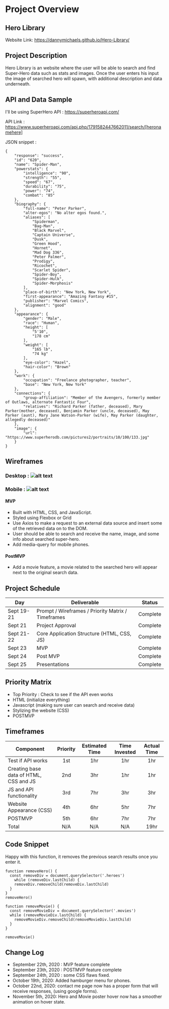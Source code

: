 # Project Overview

## Hero Library

Website Link: https://dannymichaels.github.io/Hero-Library/

## Project Description

Hero Library is an website where the user will be able to search and find Super-Hero data such as stats and images. 
Once the user enters his input the image of searched hero will spawn, with additional description and data underneath.

## API and Data Sample

I'll be using SuperHero API : https://superheroapi.com/

API Link : https://www.superheroapi.com/api.php/1791582447662011/search/[heronamehere]


JSON snippet :
```
{
    "response": "success",
    "id": "620",
    "name": "Spider-Man",
    "powerstats": {
        "intelligence": "90",
        "strength": "55",
        "speed": "67",
        "durability": "75",
        "power": "74",
        "combat": "85"
    },
    "biography": {
        "full-name": "Peter Parker",
        "alter-egos": "No alter egos found.",
        "aliases": [
            "Spiderman",
            "Bag-Man",
            "Black Marvel",
            "Captain Universe",
            "Dusk",
            "Green Hood",
            "Hornet",
            "Mad Dog 336",
            "Peter Palmer",
            "Prodigy",
            "Ricochet",
            "Scarlet Spider",
            "Spider-Boy",
            "Spider-Hulk",
            "Spider-Morphosis"
        ],
        "place-of-birth": "New York, New York",
        "first-appearance": "Amazing Fantasy #15",
        "publisher": "Marvel Comics",
        "alignment": "good"
    },
    "appearance": {
        "gender": "Male",
        "race": "Human",
        "height": [
            "5'10",
            "178 cm"
        ],
        "weight": [
            "165 lb",
            "74 kg"
        ],
        "eye-color": "Hazel",
        "hair-color": "Brown"
    },
    "work": {
        "occupation": "Freelance photographer, teacher",
        "base": "New York, New York"
    },
    "connections": {
        "group-affiliation": "Member of the Avengers, formerly member of Outlaws, alternate Fantastic Four",
        "relatives": "Richard Parker (father, deceased), Mary Parker(mother, deceased), Benjamin Parker (uncle, deceased), May Parker (aunt), Mary Jane Watson-Parker (wife), May Parker (daughter, allegedly deceased)"
    },
    "image": {
        "url": "https://www.superherodb.com/pictures2/portraits/10/100/133.jpg"
    }
}
```

## Wireframes

### Desktop : ![alt text](https://i.imgur.com/FtzKiGl.png)
### Mobile : ![alt text](https://i.imgur.com/zS5deNb.png)

#### MVP 

- Built with HTML, CSS, and JavaScript.
- Styled using Flexbox or Grid
- Use Axios to make a request to an external data source and insert some of the retrieved data on to the DOM.
- User should be able to search and receive the name, image, and some info about searched super-hero.
- Add media-query for mobile phones.


#### PostMVP  

- Add a movie feature, a movie related to the searched hero will appear next to the original search data.

## Project Schedule 


|  Day | Deliverable | Status
|---|---| ---|
|Sept 19-21| Prompt / Wireframes / Priority Matrix / Timeframes | Complete
|Sept 21| Project Approval | Complete
|Sept 21-22| Core Application Structure (HTML, CSS, JS) | Complete
|Sept 23| MVP | Complete
|Sept 24| Post MVP | Complete
|Sept 25| Presentations | Complete

## Priority Matrix

- Top Priority : Check to see if the API even works 
- HTML (initialize everything)
- Javascript (making sure user can search and receive data)  
- Stylizing the website (CSS)
- POSTMVP

## Timeframes


| Component | Priority | Estimated Time | Time Invested | Actual Time |
| --- | :---: |  :---: | :---: | :---: |
| Test if API works | 1st | 1hr | 1hr | 1hr |
| Creating base data of HTML, CSS and JS | 2nd | 3hr | 1hr| 1hr |
| JS and API functionality | 3rd | 7hr | 3hr | 3hr |
| Website Appearance (CSS) | 4th | 6hr | 5hr| 7hr |
| POSTMVP | 5th | 6hr | 7hr | 7hr |
| Total | N/A | N/A | N/A | 19hr |

## Code Snippet

Happy with this function, it removes the previous search results once you enter it.

```
function removeHero() {
  const removeDiv = document.querySelector('.heroes')
    while (removeDiv.lastChild) {
    removeDiv.removeChild(removeDiv.lastChild)
  }
}
removeHero()

function removeMovie() {
  const removeMovieDiv = document.querySelector('.movies')
  while (removeMovieDiv.lastChild) {
    removeMovieDiv.removeChild(removeMovieDiv.lastChild)
  }
}

removeMovie()
```

## Change Log

- September 22th, 2020 : MVP feature complete
- September 23th, 2020 : POSTMVP feature complete
- September 24th, 2020 : some CSS flaws fixed.
- October 19th, 2020: Added hamburger menu for phones.
- October 22nd, 2020: contact me page now has a proper form that will receive responses, (using google forms).
- November 5th, 2020: Hero and Movie poster hover now has a smoother animation on hover state.
